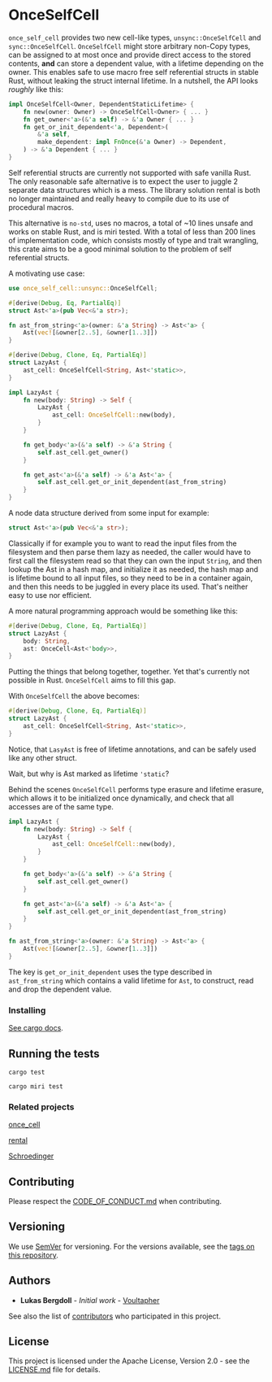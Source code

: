 # OnceSelfCell

`once_self_cell` provides two new cell-like types, `unsync::OnceSelfCell` and `sync::OnceSelfCell`. `OnceSelfCell` might store arbitrary non-Copy types,
can be assigned to at most once and provide direct access to the stored contents,
**and** can store a dependent value, with a lifetime depending on the owner.
This enables safe to use macro free self referential structs in stable Rust,
without leaking the struct internal lifetime. In a nutshell,
the API looks *roughly* like this:

```rust
impl OnceSelfCell<Owner, DependentStaticLifetime> {
    fn new(owner: Owner) -> OnceSelfCell<Owner> { ... }
    fn get_owner<'a>(&'a self) -> &'a Owner { ... }
    fn get_or_init_dependent<'a, Dependent>(
        &'a self,
        make_dependent: impl FnOnce(&'a Owner) -> Dependent,
    ) -> &'a Dependent { ... }
}
```

Self referential structs are currently not supported with safe vanilla Rust.
The only reasonable safe alternative is to expect the user to juggle 2 separate
data structures which is a mess. The library solution rental is both no longer
maintained and really heavy to compile due to its use of procedural macros.

This alternative is `no-std`, uses no macros, a total of ~10 lines unsafe and works on stable Rust, and is miri tested. With a total of less than 200 lines of implementation code, which consists mostly of type and trait wrangling, this crate aims to be a good minimal solution to the problem of self referential structs.

A motivating use case:

```rust
use once_self_cell::unsync::OnceSelfCell;

#[derive(Debug, Eq, PartialEq)]
struct Ast<'a>(pub Vec<&'a str>);

fn ast_from_string<'a>(owner: &'a String) -> Ast<'a> {
    Ast(vec![&owner[2..5], &owner[1..3]])
}

#[derive(Debug, Clone, Eq, PartialEq)]
struct LazyAst {
    ast_cell: OnceSelfCell<String, Ast<'static>>,
}

impl LazyAst {
    fn new(body: String) -> Self {
        LazyAst {
            ast_cell: OnceSelfCell::new(body),
        }
    }

    fn get_body<'a>(&'a self) -> &'a String {
        self.ast_cell.get_owner()
    }

    fn get_ast<'a>(&'a self) -> &'a Ast<'a> {
        self.ast_cell.get_or_init_dependent(ast_from_string)
    }
}
```

A node data structure derived from some input for example:

```rust
struct Ast<'a>(pub Vec<&'a str>);
```

Classically if for example you to want to read the input files from the filesystem
and then parse them lazy as needed, the caller would have to first call the
filesystem read so that they can own the input `String`, and then lookup the
Ast in a hash map, and initialize it as needed, the hash map and is lifetime
bound to all input files, so they need to be in a container again, and then
this needs to be juggled in every place its used. That's neither easy to use
nor efficient.

A more natural programming approach would be something like this:

```rust
#[derive(Debug, Clone, Eq, PartialEq)]
struct LazyAst {
    body: String,
    ast: OnceCell<Ast<'body>>,
}
```

Putting the things that belong together, together. Yet that's currently not
possible in Rust. `OnceSelfCell` aims to fill this gap.

With `OnceSelfCell` the above becomes:

```rust
#[derive(Debug, Clone, Eq, PartialEq)]
struct LazyAst {
    ast_cell: OnceSelfCell<String, Ast<'static>>,
}
```

Notice, that `LasyAst` is free of lifetime annotations, and can be safely used
like any other struct.

Wait, but why is Ast marked as lifetime `'static`?

Behind the scenes `OnceSelfCell` performs type erasure and lifetime erasure,
which allows it to be initialized once dynamically, and check that all
accesses are of the same type.

```rust
impl LazyAst {
    fn new(body: String) -> Self {
        LazyAst {
            ast_cell: OnceSelfCell::new(body),
        }
    }

    fn get_body<'a>(&'a self) -> &'a String {
        self.ast_cell.get_owner()
    }

    fn get_ast<'a>(&'a self) -> &'a Ast<'a> {
        self.ast_cell.get_or_init_dependent(ast_from_string)
    }
}

fn ast_from_string<'a>(owner: &'a String) -> Ast<'a> {
    Ast(vec![&owner[2..5], &owner[1..3]])
}
```

The key is `get_or_init_dependent` uses the type described in `ast_from_string`
which contains a valid lifetime for `Ast`, to construct, read and drop the
dependent value.

### Installing

[See cargo docs](https://doc.rust-lang.org/cargo/guide/).

## Running the tests

```
cargo test

cargo miri test
```

### Related projects

[once_cell](https://github.com/matklad/once_cell)

[rental](https://github.com/jpernst/rental)

[Schroedinger](https://github.com/dureuill/sc)

## Contributing

Please respect the [CODE_OF_CONDUCT.md](CODE_OF_CONDUCT.md) when contributing.

## Versioning

We use [SemVer](http://semver.org/) for versioning. For the versions available,
see the [tags on this repository](https://github.com/Voultapher/once_self_cell/tags).

## Authors

* **Lukas Bergdoll** - *Initial work* - [Voultapher](https://github.com/Voultapher)

See also the list of [contributors](https://github.com/Voultapher/once_self_cell/contributors)
who participated in this project.

## License

This project is licensed under the Apache License, Version 2.0 -
see the [LICENSE.md](LICENSE.md) file for details.
